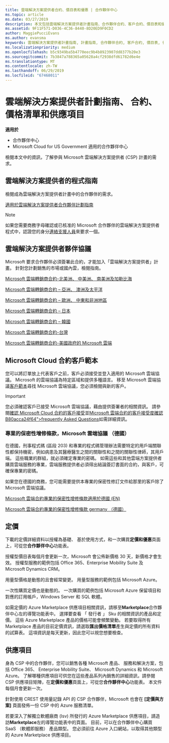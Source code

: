 ```yaml
---
title: 雲端解決方案提供者合約、價目表和優惠 | 合作夥伴中心
ms.topic: article
ms.date: 03/27/2019
description: 本文包括雲端解決方案提供者計畫指南、合作夥伴合約、客戶合約、價目表和優惠連結。
ms.assetid: 9F11F571-D036-4C36-8440-8D20ED9F0CD2
author: MaggiePucciEvans
ms.author: evansma
keywords: 雲端解決方案提供者計畫指南, 計畫指南, 合作夥伴合約, 客戶合約, 價目表, 優惠
ms.localizationpriority: medium
ms.openlocfilehash: b5c9349ba5b4770eec9b4b8923907dd8377b20e3
ms.sourcegitcommit: 7b3847a788365a05628a4cf2938dfd61782d6e4e
ms.translationtype: MT
ms.contentlocale: zh-TW
ms.lasthandoff: 06/29/2019
ms.locfileid: "67468011"
---
```

# <a name="cloud-solution-provider-program-guide-agreements-price-lists-and-offers"></a>雲端解決方案提供者計劃指南、 合約、 價格清單和供應項目

**適用於**

-  合作夥伴中心
-  Microsoft Cloud for US Government 適用的合作夥伴中心


檢閱本文中的資訊，了解參與 Microsoft 雲端解決方案提供者 (CSP) 計畫的需求。

## <a name="cloud-solution-provider-program-guide"></a>雲端解決方案提供者的程式指南

檢閱成為雲端解決方案提供者計畫中的合作夥伴的需求。

[適用於雲端解決方案提供者合作夥伴計劃指南](https://go.microsoft.com/fwlink/p/?LinkId=617100)

>[!Note]
>如果您需要商務字母確認或已核准的 Microsoft 合作夥伴的雲端解決方案提供者程式中，認證您的身分[連絡支援人員](https://partner.microsoft.com/pcv/servicerequests/create)來要求一個。

## <a name="cloud-solution-provider-partner-agreement"></a>雲端解決方案提供者夥伴協議

Microsoft 要求合作夥伴必須簽署此合約，才能加入「雲端解決方案提供者」計畫。 針對您計劃銷售的市場或國內雲，檢閱指南。

[Microsoft 雲端轉銷商合約-北美洲、 中美洲、 南美洲及加勒比海](https://query.prod.cms.rt.microsoft.com/cms/api/am/binary/RE3g7eT)

[Microsoft 雲端轉銷商合約 – 亞洲、 澳洲及太平洋](https://query.prod.cms.rt.microsoft.com/cms/api/am/binary/RE3g9Q5)

[Microsoft 雲端轉銷商合約 – 歐洲、 中東和非洲地區](https://query.prod.cms.rt.microsoft.com/cms/api/am/binary/RE3g9Q5)

[Microsoft 雲端轉銷商合約 – 日本](https://query.prod.cms.rt.microsoft.com/cms/api/am/binary/RE3gmQ9)

[Microsoft 雲端轉銷商合約 – 韓國](https://query.prod.cms.rt.microsoft.com/cms/api/am/binary/RE3gf2k)

[Microsoft 雲端轉銷商合約-台灣](https://query.prod.cms.rt.microsoft.com/cms/api/am/binary/RE3gmQ8)

[Microsoft 雲端轉銷商合約-美國政府的 Microsoft 雲端](https://query.prod.cms.rt.microsoft.com/cms/api/am/binary/RE3gcrx)

## <a name="microsoft-cloud-agreement-customer-templates"></a>Microsoft Cloud 合約客戶範本

您可以將訂單放上代表客戶之前，客戶必須接受並登入適用的 Microsoft 雲端協議。 Microsoft 的雲端協議為特定區域和提供多種語言。 移至 Microsoft 雲端協議[客戶範本](agreements.md)尋找 Microsoft 雲端協議，您必須檢閱與新的客戶。

>[!IMPORTANT]
>您必須確認客戶已接受 Microsoft 雲端協議，藉由提供簽署者的相關資訊。 請參閱[確認 Microsoft Cloud 合約的客戶接受](confirm-consent.md)並[Microsoft 雲端合約的客戶接受度確認 B80acca24f64"&gt;frequently Asked Questions](confirm-consent-faq.md)如需詳細資訊。

### <a name="professional-secrecy-amendment-to-the-microsoft-cloud-agreement-germany"></a>專業的保密性增修條款，Microsoft 雲端協議 （德國）

在德國，刑事程式碼 (區段 203) 和專業的程式碼管理辦法需要特定的用戶端關聯性都保持機密，例如病患及其醫療醫生之間的關聯性和之間的關聯性律師，其用戶端。 這些職業的群組，就必須確定專業的密碼。 如需這些和其他雲端方案提供者購買雲端服務的專業，雲端服務提供者必須得出結論簽訂書面的合約，與客戶，可確保專業的密碼。

如果您在德國的商務，您可能需要提供本專業的保密性修訂文件給那里的客戶除了 Microsoft 雲端協議。

[Microsoft 雲端合約專業的保密性增修條款適用於德國 (EN)](https://go.microsoft.com/fwlink/?linkid=2030827&clcid=0x409)

[Microsoft 雲端合約專業的保密性增修條款 germany （德國）](https://go.microsoft.com/fwlink/?linkid=2030827&clcid=0x407)

## <a name="pricing"></a>定價

下載的定價詳細資料以授權為基礎、 基於使用方式，和一次購買**定價和優惠**頁面上，可從您**合作夥伴中心**功能表。

授權型價目表每個月會更新一次，Microsoft 會公佈新價格 30 天，新價格才會生效。 授權型服務的範例包括 Office 365、Enterprise Mobility Suite 及 Microsoft Dynamics CRM。 

用量型價格是動態的且會經常變更。 用量型服務的範例包括 Microsoft Azure。

一次性購買定價也是動態的。 一次購買的範例包括 Microsoft Azure 保留項目和對應的訂用帳戶，Windows Server 和 SQL 軟體。

如需定價的 Azure Marketplace 供應項目相關資訊，請移至**Marketplace**合作夥伴中心左的導覽功能表中。 選擇要查看 「 發行者 」 Sku 的相關資訊的產品和定價。 這些 Azure Marketplace 產品的價格可能會頻繁變動。 若要取得所有 Marketplace 產品的目前定價資訊，請選取**匯出價格清單**產生與定價的所有資料的試算表。 這項資訊是每天更新，因此您可以視您想要檢查。

## <a name="offers"></a>供應項目

身為 CSP 中的合作夥伴，您可以銷售各種 Microsoft 產品、 服務和解決方案，包括 Office 365、 Enterprise Mobility Suite、 Microsoft Dynamics 和 Microsoft Azure。 了解哪種供應項目可供您在這些產品系列內銷售的詳細資訊，請參閱 CSP 供應項目矩陣，在**定價和優惠**頁面上，可從您**合作夥伴中心**功能表。 本文件每個月會更新一次。

針對使用 CREST 使用量記錄 API 的 CSP 合作夥伴，Microsoft 也會在 **\[定價與方案\]** 頁面發佈一份 CSP 中的 Azure 服務清單。

若要深入了解獨立軟體廠商 (Isv) 所發行的 Azure Marketplace 供應項目，請造訪**Marketplace**左的導覽功能表中的頁面。 目前，可以在合作夥伴中心購買 SaaS （軟體即服務） 產品類型。 您必須前往 Azure 入口網站，以取得其他類型的 Azure Marketplace 供應項目。
